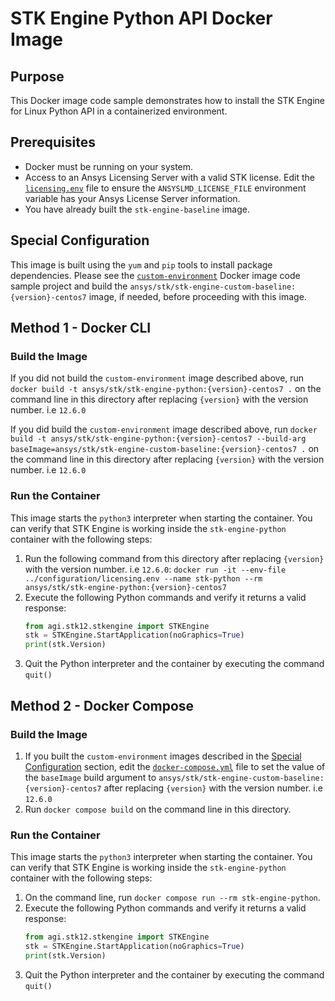 # STK Engine Python API Docker Image

## Purpose
This Docker image code sample demonstrates how to install the STK Engine for Linux Python API in a containerized 
environment.

## Prerequisites
* Docker must be running on your system.
* Access to an Ansys Licensing Server with a valid STK license.  Edit the 
[`licensing.env`](../configuration/licensing.env) file to ensure the `ANSYSLMD_LICENSE_FILE` environment variable 
has your Ansys License Server information.
* You have already built the `stk-engine-baseline` image.

## Special Configuration
This image is built using the `yum` and `pip` tools to install package dependencies. Please see the 
[`custom-environment`](../custom-environment/README.md) Docker image code sample project and build the 
`ansys/stk/stk-engine-custom-baseline:{version}-centos7` image, if needed, before proceeding with this image.  

## Method 1 - Docker CLI

### Build the Image
If you did not build the `custom-environment` image described above, run 
`docker build -t ansys/stk/stk-engine-python:{version}-centos7 .` on the command line in this directory after replacing `{version}` with the version number. i.e `12.6.0`

If you did build the `custom-environment` image described above, run 
`docker build -t ansys/stk/stk-engine-python:{version}-centos7 --build-arg baseImage=ansys/stk/stk-engine-custom-baseline:{version}-centos7 .` 
on the command line in this directory after replacing `{version}` with the version number. i.e `12.6.0`

### Run the Container
This image starts the `python3` interpreter when starting the container.  You can verify that 
STK Engine is working inside the `stk-engine-python` container with the following steps:
1. Run the following command from this directory after replacing `{version}` with the version number. i.e `12.6.0`:
`docker run -it --env-file ../configuration/licensing.env --name stk-python --rm ansys/stk/stk-engine-python:{version}-centos7`
2. Execute the following Python commands and verify it returns a valid response:
    ```python
    from agi.stk12.stkengine import STKEngine
    stk = STKEngine.StartApplication(noGraphics=True)
    print(stk.Version)
    ```
3. Quit the Python interpreter and the container by executing the command `quit()`

## Method 2 - Docker Compose

### Build the Image
1. If you built the `custom-environment` images described in the [Special Configuration](#special-configuration) section, 
edit the [`docker-compose.yml`](./docker-compose.yml) file to set the value of the `baseImage` build argument to 
`ansys/stk/stk-engine-custom-baseline:{version}-centos7` after replacing `{version}` with the version number. i.e `12.6.0`
2. Run `docker compose build` on the command line in this directory.

### Run the Container
This image starts the `python3` interpreter when starting the container.  You can verify that 
STK Engine is working inside the `stk-engine-python` container with the following steps:
1. On the command line, run `docker compose run --rm stk-engine-python`.
2. Execute the following Python commands and verify it returns a valid response:
    ```python
    from agi.stk12.stkengine import STKEngine
    stk = STKEngine.StartApplication(noGraphics=True)
    print(stk.Version)
    ```
3. Quit the Python interpreter and the container by executing the command `quit()`
